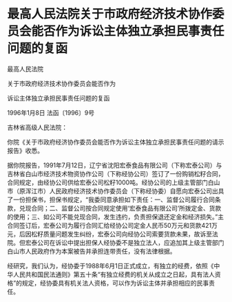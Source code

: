 # 最高人民法院关于市政府经济技术协作委员会能否作为诉讼主体独立承担民事责任问题的复函

<!-- INFO END -->

最高人民法院

关于市政府经济技术协作委员会能否作为

诉讼主体独立承担民事责任问题的复函

1996年1月8日 法函〔1996〕9号

吉林省高级人民法院：

你院《关于市政府经济协作委员会能否作为诉讼主体独立承担民事责任问题的请示报告》收悉。

据你院报告，1991年7月12日，辽宁省沈阳宏泰食品有限公司（下称宏泰公司）与吉林省白山市经济技术物资协作公司（下称经协公司）签订了一份购销松籽合同，合同规定，由经协公司供给宏泰公司松籽1000吨。经协公司的上级主管部门白山市（原浑江市）人民政府经济技术协作委员会（下称经协委）自愿向宏泰公司出具了一份担保书，担保书规定，“我委同意承担如下责任：一、监督公司履行合同条款，兑现合同；二、监督公司按合同规定使用‘宏泰食品有限公司’所拨定金、货款的使用；三、如公司不能兑现合同，发生违约，负责担保退还定金和经济损失。”主合同签订后，宏泰公司为履行合同汇给经协公司定金人民币50万元和货款421万元，后因松籽质量问题发生纠纷，宏泰公司向经协公司索要货款未果，故诉至法院。但宏泰公司在诉讼中提出担保人经协委不是独立法人，应追加其上级主管部门白山市人民政府作为本案被告并承担连带责任，没有法律根据。

经研究，我们认为，经协委于1988年6月1日正式成立，有独立的经费，依照《中华人民共和国民法通则》第五十条“有独立经费的机关从成立之日起，具有法人资格”的规定，经协委具有机关法人资格，可以作为诉讼主体并承担相应的民事责任。
